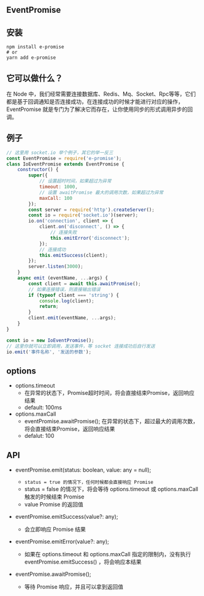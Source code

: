 ## EventPromise

## 安装
```base
npm install e-promise
# or
yarn add e-promise
```

## 它可以做什么？
在 Node 中，我们经常需要连接数据库、Redis、Mq、Socket、Rpc等等，它们都是基于回调通知是否连接成功，在连接成功的时候才能进行对应的操作，EventPromise 就是专门为了解决它而存在，让你使用同步的形式调用异步的回调。

## 例子
```javascript
// 这里用 socket.io 举个例子，其它的举一反三
const EventPromise = require('e-promise');
class IoEventPromise extends EventPromise {
	constructor() {
		super({
			// 设置超时时间，如果超过为异常
			timeout: 1000,
			// 设置 awaitPromise 最大的调用次数，如果超过为异常
			maxCall: 100
		});
		const server = require('http').createServer();
		const io = require('socket.io')(server);
		io.on('connection', client => {
			client.on('disconnect', () => {
				// 连接失败
				this.emitError('disconnect');
			});
			// 连接成功
			this.emitSuccess(client);
		});
		server.listen(3000);
	}
	async emit (eventName, ...args) {
		const client = await this.awaitPromise();
		// 如果连接错误，则直接输出错误
		if (typeof client === 'string') {
			console.log(client);
			return;
		}
		client.emit(eventName, ...args);
	}
}

const io = new IoEventPromise();
// 这里你就可以立即调用，发送事件，等 socket 连接成功后自行发送
io.emit('事件名称', '发送的参数');

```

## options
- options.timeout
    - 在异常的状态下，Promise超时时间，将会直接结束Promise，返回响应结果
    - default: 100ms
- options.maxCall
    - eventPromise.awaitPromise();  在异常的状态下，超过最大的调用次数，将会直接结束Promise，返回响应结果
    - defalut: 100

## API
- eventPromise.emit(status: boolean, value: any = null);
    - `status = true 的情况下，任何时候都会直接响应 Promise`
    - status = false 的情况下，将会等待 options.timeout 或 options.maxCall 触发的时候结束 Promise
    - value Promise 的返回值

- eventPromise.emitSuccess(value?: any);
    - 会立即响应 Promise 结果

- eventPromise.emitError(value?: any);
    - 如果在 options.timeout 和 options.maxCall 指定的限制内，没有执行 eventPromise.emitSuccess() ，将会响应本结果

- eventPromise.awaitPromise();
    - 等待 Promise 响应，并且可以拿到返回值

